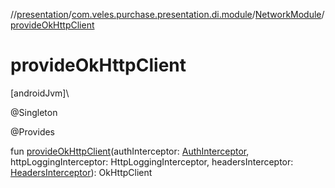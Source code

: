 //[presentation](../../../index.md)/[com.veles.purchase.presentation.di.module](../index.md)/[NetworkModule](index.md)/[provideOkHttpClient](provide-ok-http-client.md)

# provideOkHttpClient

[androidJvm]\

@Singleton

@Provides

fun [provideOkHttpClient](provide-ok-http-client.md)(authInterceptor: [AuthInterceptor](../../../../data/data/com.veles.purchase.data.networking.interceptor/-auth-interceptor/index.md), httpLoggingInterceptor: HttpLoggingInterceptor, headersInterceptor: [HeadersInterceptor](../../../../data/data/com.veles.purchase.data.networking.interceptor/-headers-interceptor/index.md)): OkHttpClient
